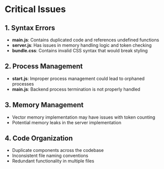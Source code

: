 # Critical Issues

## 1. Syntax Errors
- **main.js**: Contains duplicated code and references undefined functions
- **server.js**: Has issues in memory handling logic and token checking
- **bundle.css**: Contains invalid CSS syntax that would break styling

## 2. Process Management
- **start.js**: Improper process management could lead to orphaned processes
- **main.js**: Backend process termination is not properly handled

## 3. Memory Management
- Vector memory implementation may have issues with token counting
- Potential memory leaks in the server implementation

## 4. Code Organization
- Duplicate components across the codebase
- Inconsistent file naming conventions
- Redundant functionality in multiple files